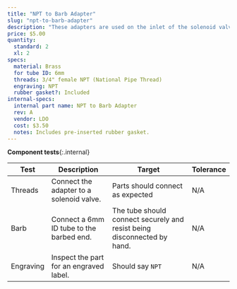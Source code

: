 ```yaml
---
title: "NPT to Barb Adapter"
slug: "npt-to-barb-adapter"
description: "These adapters are used on the inlet of the solenoid valve and the outlet of the pressure reducer."
price: $5.00
quantity:
  standard: 2
  xl: 2
specs:
  material: Brass
  for tube ID: 6mm
  threads: 3/4" female NPT (National Pipe Thread)
  engraving: NPT
  rubber gasket?: Included
internal-specs:
  internal part name: NPT to Barb Adapter
  rev: A
  vendor: LDO
  cost: $3.50
  notes: Includes pre-inserted rubber gasket.
---
```


**Component tests**{:.internal}

|Test         |Description  |Target       |Tolerance    |
|-------------|-------------|-------------|-------------|
|Threads      |Connect the adapter to a solenoid valve.|Parts should connect as expected|N/A
|Barb         |Connect a 6mm ID tube to the barbed end.|The tube should connect securely and resist being disconnected by hand.|N/A
|Engraving    |Inspect the part for an engraved label.|Should say `NPT`|N/A
